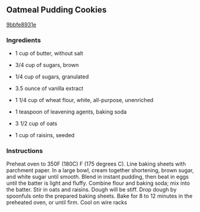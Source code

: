 ## Oatmeal Pudding Cookies

[9bbfe8931e](https://recipeland.com/recipe/v/oatmeal-pudding-cookies-48105)

### Ingredients

 - 1 cup of butter, without salt

 - 3/4 cup of sugars, brown

 - 1/4 cup of sugars, granulated

 - 3.5 ounce of vanilla extract

 - 1 1/4 cup of wheat flour, white, all-purpose, unenriched

 - 1 teaspoon of leavening agents, baking soda

 - 3 1/2 cup of oats

 - 1 cup of raisins, seeded

### Instructions

Preheat oven to 350F (180C) F (175 degrees C). Line baking sheets with parchment paper. In a large bowl, cream together shortening, brown sugar, and white sugar until smooth. Blend in instant pudding, then beat in eggs until the batter is light and fluffy. Combine flour and baking soda; mix into the batter. Stir in oats and raisins. Dough will be stiff. Drop dough by spoonfuls onto the prepared baking sheets. Bake for 8 to 12 minutes in the preheated oven, or until firm. Cool on wire racks